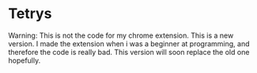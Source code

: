 # Tetrys

Warning: This is not the code for my chrome extension. This is a new version. I made the extension when i was a beginner at programming, and therefore the code is really bad. This version will soon replace the old one hopefully.